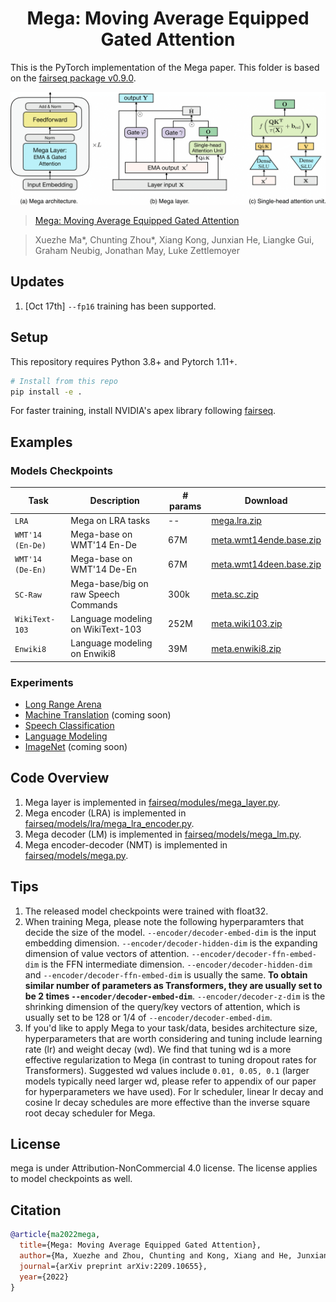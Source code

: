 <h1 align="center">Mega: Moving Average Equipped Gated Attention</h1>

This is the PyTorch implementation of the Mega paper. This folder is based on the [fairseq package v0.9.0](https://github.com/pytorch/fairseq/tree/v0.9.0). 

<p align="center">
 <img src="docs/mega.png" width="700"/>
</p>

>[Mega: Moving Average Equipped Gated Attention]()

>Xuezhe Ma*, Chunting Zhou*, Xiang Kong, Junxian He, Liangke Gui, Graham Neubig, Jonathan May, Luke Zettlemoyer

## Updates
1. [Oct 17th] `--fp16` training has been supported.

## Setup
This repository requires Python 3.8+ and Pytorch 1.11+.

```bash
# Install from this repo
pip install -e .
```
For faster training, install NVIDIA's apex library following [fairseq](https://github.com/facebookresearch/fairseq#requirements-and-installation).

## Examples

[//]: # (* [Mega: Moving Average Equipped Gated Attention]&#40;https://github.com/XuezheMax/fairseq-apollo/tree/master/examples/mega&#41;)


### Models Checkpoints
Task | Description                          | # params | Download
---|--------------------------------------|---|---
`LRA` | Mega on LRA tasks                    | -- | [mega.lra.zip](https://dl.fbaipublicfiles.com/mega/mega.lra.zip)
`WMT'14 (En-De)` | Mega-base on WMT'14 En-De            | 67M | [meta.wmt14ende.base.zip]()
`WMT'14 (De-En)` | Mega-base on WMT'14 De-En            | 67M | [meta.wmt14deen.base.zip]()
`SC-Raw` | Mega-base/big on raw Speech Commands | 300k | [meta.sc.zip](https://dl.fbaipublicfiles.com/mega/mega.sc.zip)
`WikiText-103` | Language modeling on WikiText-103    | 252M |[meta.wiki103.zip](https://dl.fbaipublicfiles.com/mega/wt103.zip)
`Enwiki8` | Language modeling on Enwiki8         | 39M | [meta.enwiki8.zip](https://dl.fbaipublicfiles.com/mega/enwik8.zip)


### Experiments

- [Long Range Arena](examples/mega/README.lra.md)
- [Machine Translation](examples/mega/README.mt.md) (coming soon)
- [Speech Classification](examples/mega/README.sc.md)
- [Language Modeling](examples/mega/README.lm.md)
- [ImageNet](https://github.com/XuezheMax/mega-image) (coming soon)


## Code Overview
1. Mega layer is implemented in [fairseq/modules/mega_layer.py](https://github.com/facebookresearch/mega/blob/main/fairseq/modules/mega_layer.py).
2. Mega encoder (LRA) is implemented in [fairseq/models/lra/mega_lra_encoder.py](https://github.com/facebookresearch/mega/blob/main/fairseq/models/lra/mega_lra_encoder.py).
3. Mega decoder (LM) is implemented in [fairseq/models/mega_lm.py](https://github.com/facebookresearch/mega/blob/main/fairseq/models/mega_lm.py).
4. Mega encoder-decoder (NMT) is implemented in [fairseq/models/mega.py](https://github.com/facebookresearch/mega/blob/main/fairseq/models/mega.py).

## Tips
1. The released model checkpoints were trained with float32.
2. When training Mega, please note the following hyperparamters that decide the size of the model. `--encoder/decoder-embed-dim` is the input embedding dimension. `--encoder/decoder-hidden-dim` is the expanding dimension of value vectors of attention. `--encoder/decoder-ffn-embed-dim` is the FFN intermediate dimension. `--encoder/decoder-hidden-dim` and `--encoder/decoder-ffn-embed-dim` is usually the same. **To obtain similar number of parameters as Transformers, they are usually set to be 2 times `--encoder/decoder-embed-dim`**. `--encoder/decoder-z-dim` is the shrinking dimension of the query/key vectors of attention, which is usually set to be 128 or 1/4 of `--encoder/decoder-embed-dim`.
3. If you'd like to apply Mega to your task/data, besides architecture size, hyperparameters that are worth considering and tuning include learning rate (lr) and weight decay (wd). We find that tuning wd is a more effective regularization to Mega (in contrast to tuning dropout rates for Transformers).
Suggested wd values include `0.01, 0.05, 0.1` (larger models typically need larger wd, please refer to appendix of our paper for hyperparameters we have used). For lr scheduler, linear lr decay and cosine lr decay schedules are more effective than the inverse square root decay scheduler for Mega.

## License
mega is under Attribution-NonCommercial 4.0 license. The license applies to model checkpoints as well.

## Citation

```bibtex
@article{ma2022mega,
  title={Mega: Moving Average Equipped Gated Attention},
  author={Ma, Xuezhe and Zhou, Chunting and Kong, Xiang and He, Junxian and Gui, Liangke and Neubig, Graham and May, Jonathan and Zettlemoyer Luke},
  journal={arXiv preprint arXiv:2209.10655},
  year={2022}
}
```
